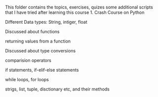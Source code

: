 This folder contains the topics, exercises, quizes 
some additional scripts that I have tried after learning this course 1. Crash Course on Python

Different Data types: String, intiger, float

Discussed about functions

returning values from a function

Discussed about type conversions

comparision operators

if statements, if-elif-else statements

while loops, for loops

strigs, list, tuple, disctionary etc, and their methods 



